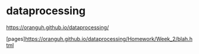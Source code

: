 # dataprocessing

https://oranguh.github.io/dataprocessing/


[pages]https://oranguh.github.io/dataprocessing/Homework/Week_2/blah.html 
